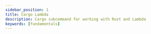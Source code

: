 ```yaml
---
sidebar_position: 1
title: Cargo Lambda
description: Cargo subcommand for working with Rust and Lambda
keywords: [fundamentals]
---
```

